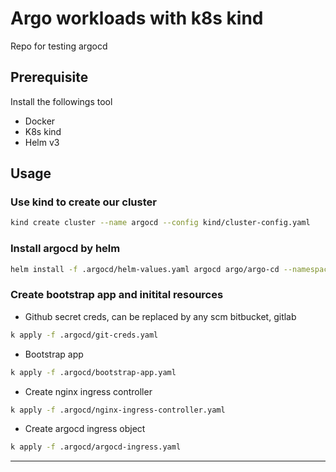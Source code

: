 # Argo workloads with k8s kind

Repo for testing argocd

## Prerequisite

Install the followings tool

- Docker
- K8s kind
- Helm v3

## Usage

### Use kind to create our cluster

```bash
kind create cluster --name argocd --config kind/cluster-config.yaml
```

### Install argocd by helm

```bash
helm install -f .argocd/helm-values.yaml argocd argo/argo-cd --namespace argocd --create-namespace
```

### Create bootstrap app and initital resources

- Github secret creds, can be replaced by any scm bitbucket, gitlab

```bash
k apply -f .argocd/git-creds.yaml
```

- Bootstrap app

```bash
k apply -f .argocd/bootstrap-app.yaml
```

- Create nginx ingress controller

```bash
k apply -f .argocd/nginx-ingress-controller.yaml
```

- Create argocd ingress object

```bash
k apply -f .argocd/argocd-ingress.yaml
```

---
